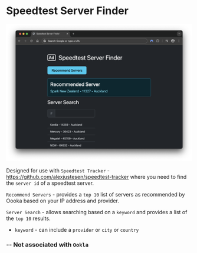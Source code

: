 # Speedtest Server Finder 

<img src="/screenshots/screenshot 2024-06-25 at 15.26.51.png" width="550"> 

Designed for use with `Speedtest Tracker` - https://github.com/alexjustesen/speedtest-tracker where you need to find the `server id` of a speedtest server.

`Recommend Servers` - provides a `top 10` list of servers as recommended by Oooka based on your IP address and provider.

`Server Search` - allows searching based on a `keyword` and provides a list of the `top 10` results. 
- `keyword` - can include a `provider` or `city` or `country`  

### -- Not associated with `Ookla`